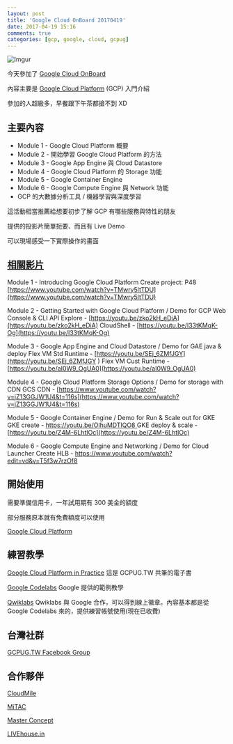 ```yaml
---
layout: post
title: 'Google Cloud OnBoard 20170419'
date: 2017-04-19 15:16
comments: true
categories: [gcp, google, cloud, gcpug]
---
```

![Imgur](http://i.imgur.com/Yyals6x.jpg)

今天參加了 [Google Cloud OnBoard](https://cloudplatformonline.com/gcp-tw-googlecloudonboard.html)

內容主要是 [Google Cloud Platform](https://cloud.google.com/) (GCP) 入門介紹

參加的人超級多，早餐跟下午茶都搶不到 XD

## 主要內容

* Module 1 - Google Cloud Platform 概要
* Module 2 - 開始學習 Google Cloud Platform 的方法
* Module 3 - Google App Engine 與 Cloud Datastore
* Module 4 - Google Cloud Platform 的 Storage 功能
* Module 5 - Google Container Engine
* Module 6 - Google Compute Engine 與 Network 功能
* GCP 的大數據分析工具 / 機器學習與深度學習

<!--more-->

這活動相當推薦給想要初步了解 GCP 有哪些服務與特性的朋友

提供的投影片簡單扼要、而且有 Live Demo

可以現場感受一下實際操作的畫面

## [相關影片](https://www.facebook.com/groups/GCPUG.TW/permalink/1882531498672379/)

Module 1 - Introducing Google Cloud Platform
Create project: P48 [https://www.youtube.com/watch?v=TMwry5ltTDU](https://www.youtube.com/watch?v=TMwry5ltTDU)

Module 2 - Getting Started with Google Cloud Platform / Demo for GCP Web Console & CLI
API Explore - [https://youtu.be/zko2kH_eDiA](https://youtu.be/zko2kH_eDiA)
CloudShell - [https://youtu.be/I33tKMqK-Og](https://youtu.be/I33tKMqK-Og)

Module 3 - Google App Engine and Cloud Datastore / Demo for GAE java & deploy 
Flex VM Std Runtime - [https://youtu.be/SEj_6ZMfJGY](https://youtu.be/SEj_6ZMfJGY )
Flex VM Cust Runtime - [https://youtu.be/aI0W9_OgUA0](https://youtu.be/aI0W9_OgUA0)

Module 4 - Google Cloud Platform Storage Options / Demo for storage with CDN 
GCS CDN - [https://www.youtube.com/watch?v=jZ13GGJW1U4&t=116s](https://www.youtube.com/watch?v=jZ13GGJW1U4&t=116s)

Module 5 - Google Container Engine / Demo for Run & Scale out for GKE
GKE create - [https://youtu.be/OlhuMDTlQO8 ](https://youtu.be/OlhuMDTlQO8 )
GKE deploy & scale - [https://youtu.be/Z4M-6LhtIOc](https://youtu.be/Z4M-6LhtIOc)

Module 6 - Google Compute Engine and Networking / Demo for Cloud Launcher
Create HLB - https://www.youtube.com/watch?edit=vd&v=T5f3w7rzOf8

## 開始使用

需要準備信用卡，一年試用期有 300 美金的額度

部分服務原本就有免費額度可以使用

[Google Cloud Platform](https://cloud.google.com/)


## 練習教學

[Google Cloud Platform in Practice](https://www.gitbook.com/book/gcpug-tw/google-cloud-platform-in-practice) 這是 GCPUG.TW 共筆的電子書

[Google Codelabs](https://codelabs.developers.google.com/?cat=Cloud) Google 提供的範例教學

[Qwiklabs](https://google.qwiklabs.com/catalog) Qwiklabs 與 Google 合作，可以得到線上徽章。內容基本都是從 Google Codelabs 來的，提供練習帳號使用(現在已收費)


## 台灣社群

[GCPUG.TW Facebook Group](https://www.facebook.com/groups/GCPUG.TW/)


## 合作夥伴

[CloudMile](https://www.mile.cloud/)

[MiTAC](http://www.mitac.com.tw/paas.html)

[Master Concept](https://www.hkmci.com/Taiwan/)

[LIVEhouse.in](https://gcp.expert/)